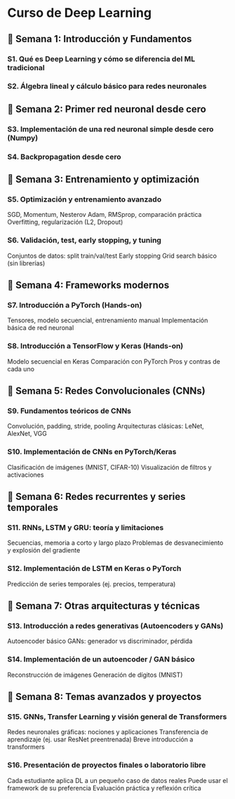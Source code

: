 # Curso de Deep Learning

## 📅 Semana 1: Introducción y Fundamentos
### S1. Qué es Deep Learning y cómo se diferencia del ML tradicional
### S2. Álgebra lineal y cálculo básico para redes neuronales

## 📅 Semana 2: Primer red neuronal desde cero
### S3. Implementación de una red neuronal simple desde cero (Numpy)
### S4. Backpropagation desde cero

## 📅 Semana 3: Entrenamiento y optimización
### S5. Optimización y entrenamiento avanzado
SGD, Momentum, Nesterov
Adam, RMSprop, comparación práctica
Overfitting, regularización (L2, Dropout)
### S6. Validación, test, early stopping, y tuning
Conjuntos de datos: split train/val/test
Early stopping
Grid search básico (sin librerías)

## 📅 Semana 4: Frameworks modernos
### S7. Introducción a PyTorch (Hands-on)
Tensores, modelo secuencial, entrenamiento manual
Implementación básica de red neuronal
### S8. Introducción a TensorFlow y Keras (Hands-on)
Modelo secuencial en Keras
Comparación con PyTorch
Pros y contras de cada uno

## 📅 Semana 5: Redes Convolucionales (CNNs)
### S9. Fundamentos teóricos de CNNs
Convolución, padding, stride, pooling
Arquitecturas clásicas: LeNet, AlexNet, VGG
### S10. Implementación de CNNs en PyTorch/Keras
Clasificación de imágenes (MNIST, CIFAR-10)
Visualización de filtros y activaciones

## 📅 Semana 6: Redes recurrentes y series temporales
### S11. RNNs, LSTM y GRU: teoría y limitaciones
Secuencias, memoria a corto y largo plazo
Problemas de desvanecimiento y explosión del gradiente
### S12. Implementación de LSTM en Keras o PyTorch
Predicción de series temporales (ej. precios, temperatura)

## 📅 Semana 7: Otras arquitecturas y técnicas
### S13. Introducción a redes generativas (Autoencoders y GANs)
Autoencoder básico
GANs: generador vs discriminador, pérdida
### S14. Implementación de un autoencoder / GAN básico
Reconstrucción de imágenes
Generación de dígitos (MNIST)

## 📅 Semana 8: Temas avanzados y proyectos
### S15. GNNs, Transfer Learning y visión general de Transformers
Redes neuronales gráficas: nociones y aplicaciones
Transferencia de aprendizaje (ej. usar ResNet preentrenada)
Breve introducción a transformers
### S16. Presentación de proyectos finales o laboratorio libre
Cada estudiante aplica DL a un pequeño caso de datos reales
Puede usar el framework de su preferencia
Evaluación práctica y reflexión crítica
